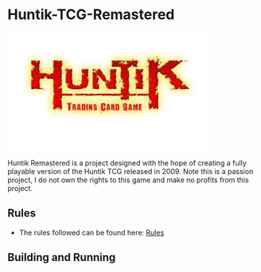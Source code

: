 # Huntik-TCG-Remastered
<img width="400" alt="image" src="Images/Logo.pdf">

Huntik Remastered is a project designed with the hope of creating a fully playable version of the Huntik TCG released in 2009. Note this is a passion project, I do not own the rights to this game and make no profits from this project.

## Rules 

- The rules followed can be found here: [Rules](https://github.com/L-A-F-987/Huntik-TCG-Remastered/blob/main/Huntik_Rulebook_EN.pdf)

## Building and Running 







